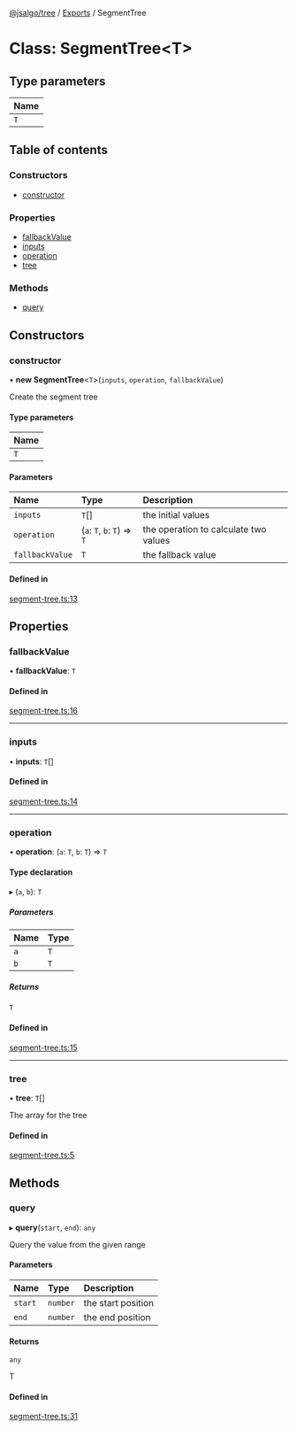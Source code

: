 [@jsalgo/tree](../README.md) / [Exports](../modules.md) / SegmentTree

# Class: SegmentTree<T\>

## Type parameters

| Name |
| :------ |
| `T` |

## Table of contents

### Constructors

- [constructor](SegmentTree.md#constructor)

### Properties

- [fallbackValue](SegmentTree.md#fallbackvalue)
- [inputs](SegmentTree.md#inputs)
- [operation](SegmentTree.md#operation)
- [tree](SegmentTree.md#tree)

### Methods

- [query](SegmentTree.md#query)

## Constructors

### constructor

• **new SegmentTree**<`T`\>(`inputs`, `operation`, `fallbackValue`)

Create the segment tree

#### Type parameters

| Name |
| :------ |
| `T` |

#### Parameters

| Name | Type | Description |
| :------ | :------ | :------ |
| `inputs` | `T`[] | the initial values |
| `operation` | (`a`: `T`, `b`: `T`) => `T` | the operation to calculate two values |
| `fallbackValue` | `T` | the fallback value |

#### Defined in

[segment-tree.ts:13](https://github.com/Necolo/jsalgo/blob/5898ba2/packages/tree/src/segment-tree.ts#L13)

## Properties

### fallbackValue

• **fallbackValue**: `T`

#### Defined in

[segment-tree.ts:16](https://github.com/Necolo/jsalgo/blob/5898ba2/packages/tree/src/segment-tree.ts#L16)

___

### inputs

• **inputs**: `T`[]

#### Defined in

[segment-tree.ts:14](https://github.com/Necolo/jsalgo/blob/5898ba2/packages/tree/src/segment-tree.ts#L14)

___

### operation

• **operation**: (`a`: `T`, `b`: `T`) => `T`

#### Type declaration

▸ (`a`, `b`): `T`

##### Parameters

| Name | Type |
| :------ | :------ |
| `a` | `T` |
| `b` | `T` |

##### Returns

`T`

#### Defined in

[segment-tree.ts:15](https://github.com/Necolo/jsalgo/blob/5898ba2/packages/tree/src/segment-tree.ts#L15)

___

### tree

• **tree**: `T`[]

The array for the tree

#### Defined in

[segment-tree.ts:5](https://github.com/Necolo/jsalgo/blob/5898ba2/packages/tree/src/segment-tree.ts#L5)

## Methods

### query

▸ **query**(`start`, `end`): `any`

Query the value from the given range

#### Parameters

| Name | Type | Description |
| :------ | :------ | :------ |
| `start` | `number` | the start position |
| `end` | `number` | the end position |

#### Returns

`any`

T

#### Defined in

[segment-tree.ts:31](https://github.com/Necolo/jsalgo/blob/5898ba2/packages/tree/src/segment-tree.ts#L31)
